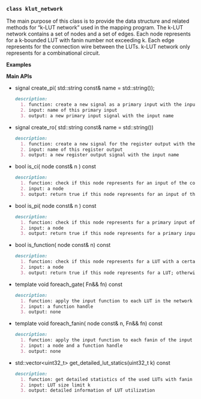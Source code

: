 
### ```class klut_network```
The main purpose of this class is to provide the data structure and related methods for “k-LUT network” used in the mapping program. 
The k-LUT network contains a set of nodes and a set of edges. Each node represents for a k-bounded LUT with fanin number not exceeding k.
Each edge represents for the connection wire between the LUTs. k-LUT network only represents for a combinational circuit.

**Examples**


**Main APIs**

- signal create_pi( std::string const& name = std::string());
  ```markdown
  description:
    1. function: create a new signal as a primary input with the input name
    2. input: name of this primary input
    3. output: a new primary input signal with the input name
  ```

- signal create_ro( std::string const& name = std::string())
  ```markdown
  description:
    1. function: create a new signal for the register output with the input name
    2. input: name of this register output
    3. output: a new register output signal with the input name
  ```

- bool is_ci( node const& n ) const
  ```markdown
  description:
    1. function: check if this node represents for an input of the combinational circuit
    2. input: a node
    3. output: return true if this node represents for an input of the combinational circuit; otherwise, return false
  ```

- bool is_pi( node const& n ) const
  ```markdown
  description:
    1. function: check if this node represents for a primary input of the whole circuit
    2. input: a node
    3. output: return true if this node represents for a primary input; otherwise, return false
  ```

- bool is_function( node const& n) const 
  ```markdown
  description:
    1. function: check if this node represents for a LUT with a certain Boolean function
    2. input: a node
    3. output: return true if this node represents for a LUT; otherwise, return false
  ```

- template<typename Fn>
  void foreach_gate( Fn&& fn) const
  ```markdown
  description:
    1. function: apply the input function to each LUT in the network
    2. input: a function handle
    3. output: none
  ```

- template<typename Fn>
  void foreach_fanin( node const& n, Fn&& fn) const
  ```markdown
  description:
    1. function: apply the input function to each fanin of the input node
    2. input: a node and a function handle
    3. output: none
  ```

- std::vector<uint32_t> get_detailed_lut_statics(uint32_t k) const
  ```markdown
  description:
    1. function: get detailed statistics of the used LUTs with fanin not exceeding k
    2. input: LUT size limit k
    3. output: detailed information of LUT utilization
  ```










